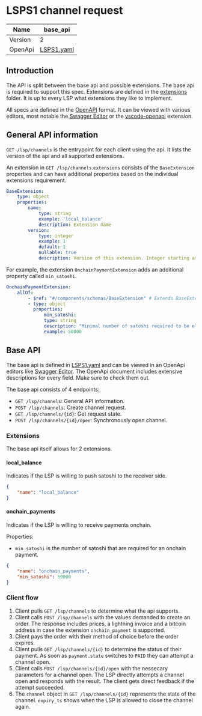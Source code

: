 # LSPS1 channel request

| Name    	| base_api                                     	|
|---------	|------------------------------------------------	|
| Version 	| 2                                              	|
| OpenApi 	| [LSPS1.yaml](LSPS1.yaml) 	|

## Introduction

The API is split between the base api and possible extensions. The base api is required to support this spec. Extensions are defined in the [extensions](./extensions/) folder. It is up to every LSP what extensions they like to implement.

All specs are defined in the [OpenAPI](https://www.openapis.org/about) format. It can be viewed with various editors, most notable the [Swagger Editor](https://editor.swagger.io/) or the [vscode-openapi](https://marketplace.visualstudio.com/items?itemName=42Crunch.vscode-openapi) extension.

## General API information

`GET /lsp/channels` is the entrypoint for each client using the api. It lists the version of the api and all supported extensions.

An extension in `GET /lsp/channels`.`extensions` consists of the `BaseExtension` properties and can have additional properties based on the individual extensions requirement.

```yaml
BaseExtension:
    type: object
    properties:
        name:
            type: string
            example: 'local_balance'
            description: Extension name
        version:
            type: integer
            example: 1
            default: 1
            nullable: true
            description: Version of this extension. Integer starting at 1 counting up.
```

For example, the extension `OnchainPaymentExtension` adds an additional property called `min_satoshi`.

```yaml
OnchainPaymentExtension:
    allOf:
        - $ref: "#/components/schemas/BaseExtension" # Extends BaseExtension
        - type: object
          properties:
              min_satoshi:
              type: string
              description: "Minimal number of satoshi required to be eligable for an onchain payment."
              example: 50000
```


## Base API

The base api is defined in [LSPS1.yaml](./LSPS1.yaml) and can be viewed in an OpenApi editors like [Swagger Editor](https://editor.swagger.io/). The OpenApi document includes extensive descriptions for every field. Make sure to check them out.

The base api consists of 4 endpoints:
- `GET /lsp/channels`: General API information.
- `POST /lsp/channels`: Create channel request.
- `GET /lsp/channels/{id}`: Get request state.
- `POST /lsp/channels/{id}/open`: Synchronously open channel.

### Extensions

The base api itself allows for 2 extensions.

#### local_balance

Indicates if the LSP is willing to push satoshi to the receiver side.

```json
{
    "name": "local_balance"
}
```

#### onchain_payments

Indicates if the LSP is willing to receive payments onchain.

Properties:

- `min_satoshi` is the number of satoshi that are required for an onchain payment.

```json
{
    "name": "onchain_payments",
    "min_satoshi": 50000
}
```

### Client flow

1. Client pulls `GET /lsp/channels` to determine what the api supports.
2. Client calls `POST /lsp/channels` with the values demanded to create an order. The response includes prices, a lightning invoice and a bitcoin address in case the extension `onchain_payment` is supported.
3. Client pays the order with their method of choice before the order expires.
4. Client pulls `GET /lsp/channels/{id}` to determine the status of their payment. As soon as `payment.state` switches to `PAID` they can attempt a channel open.
5. Client calls `POST /lsp/channels/{id}/open` with the nessecary parameters for a channel open. The LSP directly attempts a channel open and responds with the result. The client gets direct feedback if the attempt succeeded.
6. The `channel` object in `GET /lsp/channels/{id}` represents the state of the channel. `expiry_ts` shows when the LSP is allowed to close the channel again.

